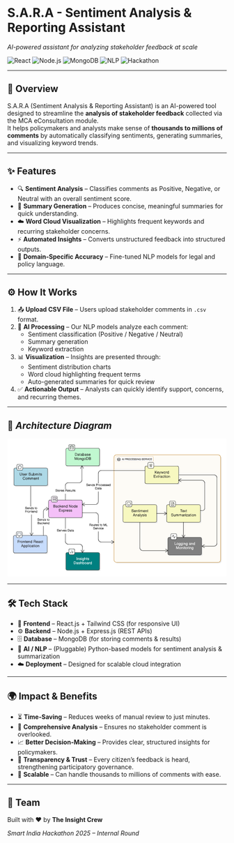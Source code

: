 # S.A.R.A - Sentiment Analysis & Reporting Assistant
*AI-powered assistant for analyzing stakeholder feedback at scale*

![React](https://img.shields.io/badge/Frontend-React-blue?logo=react)
![Node.js](https://img.shields.io/badge/Backend-Node.js-green?logo=node.js)
![MongoDB](https://img.shields.io/badge/Database-MongoDB-brightgreen?logo=mongodb)
![NLP](https://img.shields.io/badge/AI-NLP%20%26%20Transformers-purple)
![Hackathon](https://img.shields.io/badge/Smart%20India%20Hackathon-2025-orange)

---

## 📌 Overview
S.A.R.A (Sentiment Analysis & Reporting Assistant) is an AI-powered tool designed to streamline the **analysis of stakeholder feedback** collected via the MCA eConsultation module.  
It helps policymakers and analysts make sense of **thousands to millions of comments** by automatically classifying sentiments, generating summaries, and visualizing keyword trends.  

---

## ✨ Features
- 🔍 **Sentiment Analysis** – Classifies comments as Positive, Negative, or Neutral with an overall sentiment score.  
- 📝 **Summary Generation** – Produces concise, meaningful summaries for quick understanding.  
- ☁️ **Word Cloud Visualization** – Highlights frequent keywords and recurring stakeholder concerns.  
- ⚡ **Automated Insights** – Converts unstructured feedback into structured outputs.  
- 🎯 **Domain-Specific Accuracy** – Fine-tuned NLP models for legal and policy language.  

---

## ⚙️ How It Works

1. 📤 **Upload CSV File** – Users upload stakeholder comments in `.csv` format.  
2. 🤖 **AI Processing** – Our NLP models analyze each comment:
   - Sentiment classification (Positive / Negative / Neutral)  
   - Summary generation  
   - Keyword extraction  
3. 📊 **Visualization** – Insights are presented through:
   - Sentiment distribution charts  
   - Word cloud highlighting frequent terms  
   - Auto-generated summaries for quick review  
4. ✅ **Actionable Output** – Analysts can quickly identify support, concerns, and recurring themes.

---

## 📌 *Architecture Diagram*

![Architecture Diagram](./Frontend/src/assets/architecture.png)  

---

## 🛠️ Tech Stack
- 🎨 **Frontend** – React.js + Tailwind CSS (for responsive UI)  
- ⚙️ **Backend** – Node.js + Express.js (REST APIs)  
- 🗄️ **Database** – MongoDB (for storing comments & results)  
- 🤖 **AI / NLP** – (Pluggable) Python-based models for sentiment analysis & summarization  
- ☁️ **Deployment** – Designed for scalable cloud integration  

---

## 🌍 Impact & Benefits
- ⏳ **Time-Saving** – Reduces weeks of manual review to just minutes.  
- 🧐 **Comprehensive Analysis** – Ensures no stakeholder comment is overlooked.  
- 📈 **Better Decision-Making** – Provides clear, structured insights for policymakers.  
- 🤝 **Transparency & Trust** – Every citizen’s feedback is heard, strengthening participatory governance.  
- 🚀 **Scalable** – Can handle thousands to millions of comments with ease.  

---

## 👥 Team
Built with ❤️ by **The Insight Crew**  

*Smart India Hackathon 2025 – Internal Round*  

